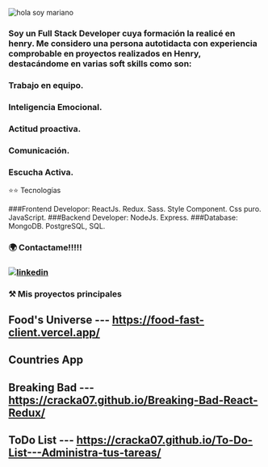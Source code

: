 


![hola soy mariano](https://user-images.githubusercontent.com/39442992/177273607-d4a68e91-d293-490c-9ce6-e8d3046e0556.png)


### Soy un Full Stack Developer cuya formación la realicé en henry. Me considero una persona autotidacta con experiencia comprobable en proyectos realizados en Henry, destacándome en varias soft skills como son:
### Trabajo en equipo.
### Inteligencia Emocional.
### Actitud proactiva.
### Comunicación.
### Escucha Activa.

⭐⭐ Tecnologías 

###Frontend Developor: ReactJs. Redux. Sass. Style Component. Css puro. JavaScript.
###Backend Developer: NodeJs. Express.
###Database: MongoDB. PostgreSQL, SQL.


### 🌍 Contactame!!!!!
### <a href="https://www.linkedin.com/in/mariano-ferrer/" target="_blanck"> ![linkedin](https://user-images.githubusercontent.com/39442992/177363879-112da560-b9ef-4560-a4ff-eedc4bfde73f.png)
 </a>


### ⚒️ Mis proyectos principales

## Food's Universe --- https://food-fast-client.vercel.app/
## Countries App 
## Breaking Bad  --- https://cracka07.github.io/Breaking-Bad-React-Redux/
## ToDo List  --- https://cracka07.github.io/To-Do-List---Administra-tus-tareas/
